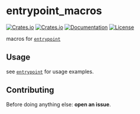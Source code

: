 # entrypoint_macros

[![Crates.io](https://img.shields.io/crates/v/entrypoint_macros.svg)](https://crates.io/crates/entrypoint_macros)
[![Crates.io](https://img.shields.io/crates/d/entrypoint_macros.svg)](https://crates.io/crates/entrypoint_macros)
[![Documentation](https://img.shields.io/docsrs/entrypoint_macros?logo=docs.rs)](https://docs.rs/entrypoint_macros)
[![License](https://img.shields.io/badge/license-MIT-blue?style=flat-square)](LICENSE-MIT)

macros for [`entrypoint`](https://crates.io/crates/entrypoint)

## Usage

see [`entrypoint`](https://crates.io/crates/entrypoint) for usage examples.

## Contributing

Before doing anything else: **open an issue**.
